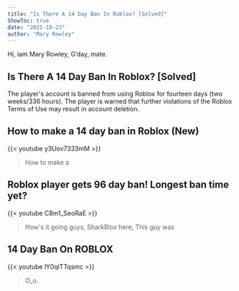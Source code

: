 ```yaml
---
title: "Is There A 14 Day Ban In Roblox? [Solved]"
ShowToc: true 
date: "2021-10-23"
author: "Mary Rowley" 
---
```


Hi, iam Mary Rowley, G’day, mate.
## Is There A 14 Day Ban In Roblox? [Solved]
 The player's account is banned from using Roblox for fourteen days (two weeks/336 hours). The player is warned that further violations of the Roblox Terms of Use may result in account deletion.

## How to make a 14 day ban in Roblox (New)
{{< youtube y3Uov7333mM >}}
>How to make a 

## Roblox player gets 96 day ban! Longest ban time yet?
{{< youtube C8m1_SeoRaE >}}
>How's it going guys, SharkBlox here, This guy was 

## 14 Day Ban On ROBLOX
{{< youtube lY0qlTTqsmc >}}
>O_o.

